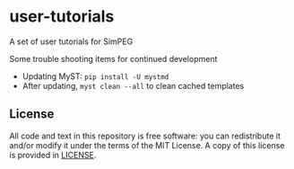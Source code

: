 # user-tutorials
A set of user tutorials for SimPEG

Some trouble shooting items for continued development

* Updating MyST: `pip install -U mystmd`
* After updating, `myst clean --all` to clean cached templates


## License

All code and text in this repository is free software: you can redistribute it
and/or modify it under the terms of the MIT License.
A copy of this license is provided in [LICENSE](LICENSE).
